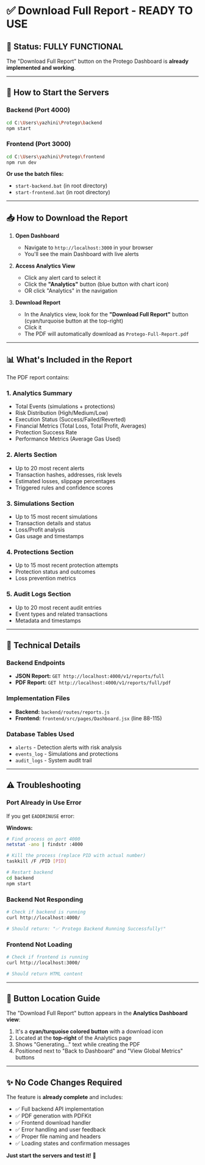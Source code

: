 # ✅ Download Full Report - READY TO USE

## 🎯 Status: FULLY FUNCTIONAL

The "Download Full Report" button on the Protego Dashboard is **already implemented and working**.

---

## 🚀 How to Start the Servers

### Backend (Port 4000)
```bash
cd C:\Users\yazhini\Protego\backend
npm start
```

### Frontend (Port 3000)
```bash
cd C:\Users\yazhini\Protego\frontend
npm run dev
```

**Or use the batch files:**
- `start-backend.bat` (in root directory)
- `start-frontend.bat` (in root directory)

---

## 📥 How to Download the Report

1. **Open Dashboard**
   - Navigate to `http://localhost:3000` in your browser
   - You'll see the main Dashboard with live alerts

2. **Access Analytics View**
   - Click any alert card to select it
   - Click the **"Analytics"** button (blue button with chart icon)
   - OR click "Analytics" in the navigation

3. **Download Report**
   - In the Analytics view, look for the **"Download Full Report"** button (cyan/turquoise button at the top-right)
   - Click it
   - The PDF will automatically download as `Protego-Full-Report.pdf`

---

## 📊 What's Included in the Report

The PDF report contains:

### 1. Analytics Summary
- Total Events (simulations + protections)
- Risk Distribution (High/Medium/Low)
- Execution Status (Success/Failed/Reverted)
- Financial Metrics (Total Loss, Total Profit, Averages)
- Protection Success Rate
- Performance Metrics (Average Gas Used)

### 2. Alerts Section
- Up to 20 most recent alerts
- Transaction hashes, addresses, risk levels
- Estimated losses, slippage percentages
- Triggered rules and confidence scores

### 3. Simulations Section
- Up to 15 most recent simulations
- Transaction details and status
- Loss/Profit analysis
- Gas usage and timestamps

### 4. Protections Section
- Up to 15 most recent protection attempts
- Protection status and outcomes
- Loss prevention metrics

### 5. Audit Logs Section
- Up to 20 most recent audit entries
- Event types and related transactions
- Metadata and timestamps

---

## 🔧 Technical Details

### Backend Endpoints
- **JSON Report:** `GET http://localhost:4000/v1/reports/full`
- **PDF Report:** `GET http://localhost:4000/v1/reports/full/pdf`

### Implementation Files
- **Backend:** `backend/routes/reports.js`
- **Frontend:** `frontend/src/pages/Dashboard.jsx` (line 88-115)

### Database Tables Used
- `alerts` - Detection alerts with risk analysis
- `events_log` - Simulations and protections
- `audit_logs` - System audit trail

---

## ⚠️ Troubleshooting

### Port Already in Use Error
If you get `EADDRINUSE` error:

**Windows:**
```bash
# Find process on port 4000
netstat -ano | findstr :4000

# Kill the process (replace PID with actual number)
taskkill /F /PID [PID]

# Restart backend
cd backend
npm start
```

### Backend Not Responding
```bash
# Check if backend is running
curl http://localhost:4000/

# Should return: "✅ Protego Backend Running Successfully!"
```

### Frontend Not Loading
```bash
# Check if frontend is running
curl http://localhost:3000/

# Should return HTML content
```

---

## 🎨 Button Location Guide

The "Download Full Report" button appears in the **Analytics Dashboard view**:

1. It's a **cyan/turquoise colored button** with a download icon
2. Located at the **top-right** of the Analytics page
3. Shows "Generating..." text while creating the PDF
4. Positioned next to "Back to Dashboard" and "View Global Metrics" buttons

---

## ✨ No Code Changes Required

The feature is **already complete** and includes:
- ✅ Full backend API implementation
- ✅ PDF generation with PDFKit
- ✅ Frontend download handler
- ✅ Error handling and user feedback
- ✅ Proper file naming and headers
- ✅ Loading states and confirmation messages

**Just start the servers and test it!** 🎉
